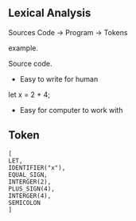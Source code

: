 
## Lexical Analysis

Sources Code -> Program ->  Tokens

example. 

Source code.
  - Easy to write for human

let x = 2 + 4;
  - Easy for computer to work with

## Token

```Tokens
[
LET,
IDENTIFIER("x"),
EQUAL_SIGN,
INTERGER(2),
PLUS_SIGN(4),
INTERGER(4),
SEMICOLON
]
```



